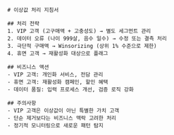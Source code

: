 
    # 이상값 처리 지침서

    ## 처리 전략
    1. VIP 고객 (고구매액 + 고충성도) → 별도 세그먼트 관리
    2. 데이터 오류 (나이 999살, 음수 일수) → 수정 또는 결측 처리
    3. 극단적 구매액 → Winsorizing (상위 1% 수준으로 제한)
    4. 휴면 고객 → 재활성화 대상으로 플래그

    ## 비즈니스 액션
    - VIP 고객: 개인화 서비스, 전담 관리
    - 휴면 고객: 재활성화 캠페인, 할인 혜택
    - 데이터 품질: 입력 프로세스 개선, 검증 로직 강화

    ## 주의사항
    - VIP 고객은 이상값이 아닌 특별한 가치 고객
    - 단순 제거보다는 비즈니스 맥락 고려한 처리
    - 정기적 모니터링으로 새로운 패턴 탐지
    